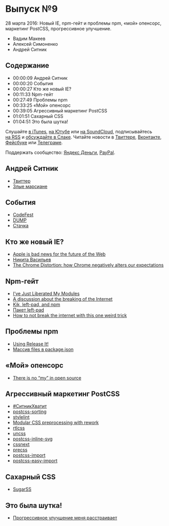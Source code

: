 # Выпуск №9

28 марта 2016: Новый IE, npm-гейт и проблемы npm, «мой» опенсорс, маркетинг PostCSS, прогрессивное улучшение.

- Вадим Макеев
- Алексей Симоненко
- Андрей Ситник

## Содержание

- 00:00:09 Андрей Ситник
- 00:00:20 События
- 00:00:27 Кто же новый IE?
- 00:11:33 Npm-гейт
- 00:27:49 Проблемы npm
- 00:33:25 «Мой» опенсорс
- 00:39:05 Агрессивный маркетинг PostCSS
- 01:01:51 Сахарный CSS
- 01:04:51 Это была шутка!

Слушайте [в iTunes](https://itunes.apple.com/podcast/id1080500016), [на Ютубе](https://www.youtube.com/playlist?list=PLMBnwIwFEFHcwuevhsNXkFTcadeX5R1Go) или [на SoundCloud](https://soundcloud.com/web-standards), подписывайтесь [на RSS](https://web-standards.ru/podcast/feed/) и [обсуждайте в Слаке](http://slack.web-standards.ru/). Читайте новости в [Твиттере](https://twitter.com/webstandards_ru), [Вконтакте](https://vk.com/webstandards_ru), [Фейсбуке](https://www.facebook.com/webstandardsru) или [Телеграме](https://t.me/webstandards_ru).

Поддержать сообщество: [Яндекс Деньги](https://money.yandex.ru/to/41001119329753), [PayPal](https://www.paypal.me/pepelsbey).

## Андрей Ситник

- [Твиттер](https://twitter.com/andrey_sitnik)
- [Злые марсиане](https://evilmartians.com/)

## События

- [CodeFest](http://2016.codefest.ru/)
- [DUMP](http://dump-conf.ru/)
- [Стачка](http://nastachku.ru/)

## Кто же новый IE?

- [Apple is bad news for the future of the Web](https://medium.com/p/6027b000b0c4)
- [Никита Васильев](http://n12v.com/)
- [The Chrome Distortion: how Chrome negatively alters our expectations](https://blog.runspired.com/2016/03/25/the-chrome-distortion-chrome-alters-our-expectations-in-highly-negative-ways/)

## Npm-гейт

- [I’ve Just Liberated My Modules](https://medium.com/p/9045c06be67c)
- [A discussion about the breaking of the Internet](https://medium.com/p/3d4d2a83aa4d)
- [Kik, left-pad, and npm](http://blog.npmjs.org/post/141577284765/kik-left-pad-and-npm)
- [Пакет left-pad](https://www.npmjs.com/package/left-pad)
- [How to not break the internet with this one weird trick](https://medium.com/p/e3e2d57fee28)

## Проблемы npm

- [Using Release It!](https://medium.com/p/60b96515c073)
- [Массив files в package.json](https://docs.npmjs.com/files/package.json#files)

## «Мой» опенсорс

- [There is no “my” in open source](https://medium.com/p/c3e5555390fa)

## Агрессивный маркетинг PostCSS

- [#СитникХватит](https://twitter.com/search?q=%23ситникхватит)
- [postcss-sorting](https://github.com/hudochenkov/postcss-sorting)
- [stylelint](http://stylelint.io/)
- [Modular CSS preprocessing with rework](http://tjholowaychuk.tumblr.com/post/44267035203/modular-css-preprocessing-with-rework)
- [rtlcss](https://github.com/MohammadYounes/rtlcss)
- [uncss](https://github.com/giakki/uncss)
- [postcss-inline-svg](https://github.com/TrySound/postcss-inline-svg)
- [cssnext](http://cssnext.io/)
- [precss](https://github.com/jonathantneal/precss)
- [postcss-import](https://github.com/postcss/postcss-import)
- [postcss-easy-import](https://github.com/trysound/postcss-easy-import)

## Сахарный CSS

- [SugarSS](https://github.com/postcss/sugarss)

## Это была шутка!

- [Прогрессивное улучшение меня расстраивает](https://medium.com/p/7084fa62d967)
